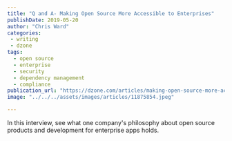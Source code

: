 ```yaml
---
title: "Q and A- Making Open Source More Accessible to Enterprises"
publishDate: 2019-05-20
author: "Chris Ward"
categories:
 - writing
 - dzone
tags:
  - open source
  - enterprise
  - security
  - dependency management
  - compliance
publication_url: "https://dzone.com/articles/making-open-source-more-accessible-to-enterprises"
image: "../../../assets/images/articles/11875854.jpeg"

---
```

In this interview, see what one company's philosophy about open source products and development for enterprise apps holds.

